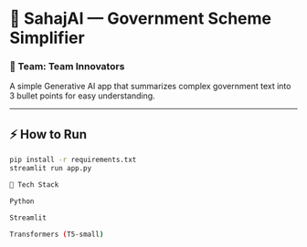 # 🧠 SahajAI — Government Scheme Simplifier

### 👥 Team: Team Innovators
A simple Generative AI app that summarizes complex government text into 3 bullet points for easy understanding.

---

## ⚡ How to Run

```bash
pip install -r requirements.txt
streamlit run app.py

🧰 Tech Stack

Python

Streamlit

Transformers (T5-small)